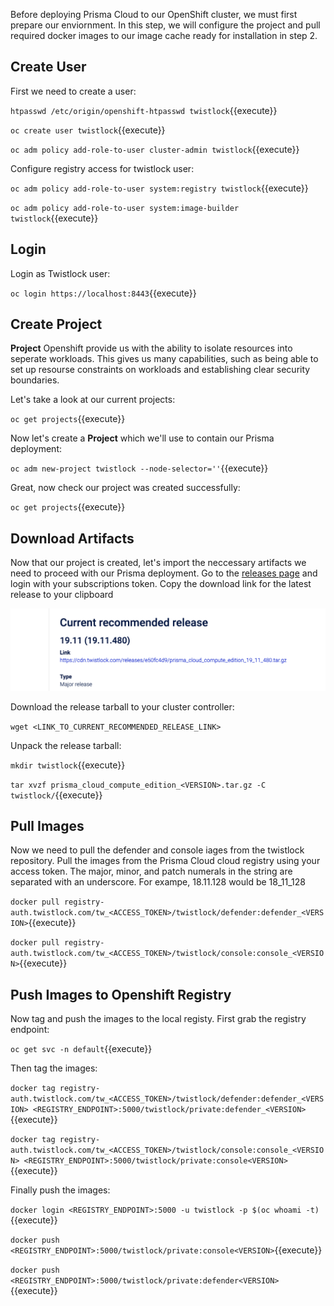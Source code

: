 Before deploying Prisma Cloud to our OpenShift cluster, we must first prepare our enviornment. In this step, we will configure the project and pull required docker images to our image cache ready for installation in step 2. 

## Create User

First we need to create a user: 

`htpasswd /etc/origin/openshift-htpasswd twistlock`{{execute}}

`oc create user twistlock`{{execute}}

`oc adm policy add-role-to-user cluster-admin twistlock`{{execute}}

Configure registry access for twistlock user: 

`oc adm policy add-role-to-user system:registry twistlock`{{execute}}

`oc adm policy add-role-to-user system:image-builder twistlock`{{execute}}

## Login

Login as Twistlock user:

`oc login https://localhost:8443`{{execute}}

## Create Project

**Project** Openshift provide us with the ability to isolate resources into seperate workloads. This gives us many capabilities, such as being able to set up resourse constraints on workloads and establishing clear security boundaries. 

Let's take a look at our current projects:

`oc get projects`{{execute}}

Now let's create a **Project** which we'll use to contain our Prisma deployment:

`oc adm new-project twistlock --node-selector=''`{{execute}}

Great, now check our project was created successfully:

`oc get projects`{{execute}}


## Download Artifacts

Now that our project is created, let's import the neccessary artifacts we need to proceed with our Prisma deployment. Go to the [releases page](https://docs.twistlock.com/docs/19.11/download/releases.html) and login with your subscriptions token. Copy the download link for the latest release to your clipboard

![alt text](https://raw.githubusercontent.com/jameswhinn/katalabs/master/twistlock-openshift/assets/tlrel.png "Releases")

Download the release tarball to your cluster controller:

`wget <LINK_TO_CURRENT_RECOMMENDED_RELEASE_LINK>`

Unpack the release tarball:

`mkdir twistlock`{{execute}}

`tar xvzf prisma_cloud_compute_edition_<VERSION>.tar.gz -C twistlock/`{{execute}}

## Pull Images

Now we need to pull the defender and console iages from the twistlock repository. Pull the images from the Prisma Cloud cloud registry using your access token. The major, minor, and patch numerals in the <VERSION> string are separated with an underscore. For exampe, 18.11.128 would be 18_11_128

`docker pull registry-auth.twistlock.com/tw_<ACCESS_TOKEN>/twistlock/defender:defender_<VERSION>`{{execute}}

`docker pull registry-auth.twistlock.com/tw_<ACCESS_TOKEN>/twistlock/console:console_<VERSION>`{{execute}}

## Push Images to Openshift Registry

Now tag and push the images to the local registy. First grab the registry endpoint:

`oc get svc -n default`{{execute}}

Then tag the images: 

`docker tag registry-auth.twistlock.com/tw_<ACCESS_TOKEN>/twistlock/defender:defender_<VERSION> <REGISTRY_ENDPOINT>:5000/twistlock/private:defender_<VERSION>`{{execute}}

`docker tag registry-auth.twistlock.com/tw_<ACCESS_TOKEN>/twistlock/console:console_<VERSION> <REGISTRY_ENDPOINT>:5000/twistlock/private:console<VERSION>`{{execute}}

Finally push the images:

`docker login <REGISTRY_ENDPOINT>:5000 -u twistlock -p $(oc whoami -t)`{{execute}}

`docker push <REGISTRY_ENDPOINT>:5000/twistlock/private:console<VERSION>`{{execute}}

`docker push <REGISTRY_ENDPOINT>:5000/twistlock/private:defender<VERSION>`{{execute}}